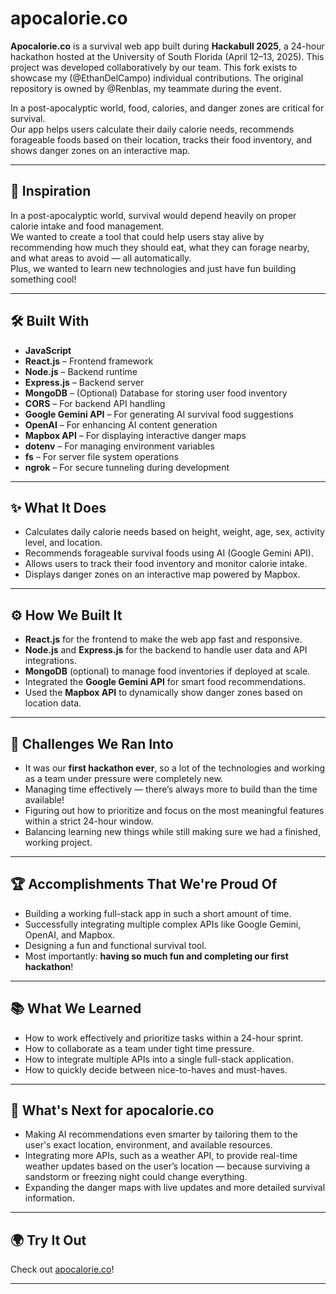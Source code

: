 # apocalorie.co

**Apocalorie.co** is a survival web app built during **Hackabull 2025**, a 24-hour hackathon hosted at the University of South Florida (April 12–13, 2025).
This project was developed collaboratively by our team. This fork exists to showcase my (@EthanDelCampo) individual contributions. The original repository is owned by @Renblas, my teammate during the event.

In a post-apocalyptic world, food, calories, and danger zones are critical for survival.  
Our app helps users calculate their daily calorie needs, recommends forageable foods based on their location, tracks their food inventory, and shows danger zones on an interactive map.

---

## 🚀 Inspiration
In a post-apocalyptic world, survival would depend heavily on proper calorie intake and food management.  
We wanted to create a tool that could help users stay alive by recommending how much they should eat, what they can forage nearby, and what areas to avoid — all automatically.  
Plus, we wanted to learn new technologies and just have fun building something cool!

---

## 🛠️ Built With
- **JavaScript**
- **React.js** – Frontend framework
- **Node.js** – Backend runtime
- **Express.js** – Backend server
- **MongoDB** – (Optional) Database for storing user food inventory
- **CORS** – For backend API handling
- **Google Gemini API** – For generating AI survival food suggestions
- **OpenAI** – For enhancing AI content generation
- **Mapbox API** – For displaying interactive danger maps
- **dotenv** – For managing environment variables
- **fs** – For server file system operations
- **ngrok** – For secure tunneling during development

---

## ✨ What It Does
- Calculates daily calorie needs based on height, weight, age, sex, activity level, and location.
- Recommends forageable survival foods using AI (Google Gemini API).
- Allows users to track their food inventory and monitor calorie intake.
- Displays danger zones on an interactive map powered by Mapbox.

---

## ⚙️ How We Built It
- **React.js** for the frontend to make the web app fast and responsive.
- **Node.js** and **Express.js** for the backend to handle user data and API integrations.
- **MongoDB** (optional) to manage food inventories if deployed at scale.
- Integrated the **Google Gemini API** for smart food recommendations.
- Used the **Mapbox API** to dynamically show danger zones based on location data.

---

## 🧠 Challenges We Ran Into
- It was our **first hackathon ever**, so a lot of the technologies and working as a team under pressure were completely new.
- Managing time effectively — there’s always more to build than the time available!
- Figuring out how to prioritize and focus on the most meaningful features within a strict 24-hour window.
- Balancing learning new things while still making sure we had a finished, working project.

---

## 🏆 Accomplishments That We're Proud Of
- Building a working full-stack app in such a short amount of time.
- Successfully integrating multiple complex APIs like Google Gemini, OpenAI, and Mapbox.
- Designing a fun and functional survival tool.
- Most importantly: **having so much fun and completing our first hackathon**!

---

## 📚 What We Learned
- How to work effectively and prioritize tasks within a 24-hour sprint.
- How to collaborate as a team under tight time pressure.
- How to integrate multiple APIs into a single full-stack application.
- How to quickly decide between nice-to-haves and must-haves.

---

## 🔮 What's Next for apocalorie.co
- Making AI recommendations even smarter by tailoring them to the user's exact location, environment, and available resources.
- Integrating more APIs, such as a weather API, to provide real-time weather updates based on the user’s location — because surviving a sandstorm or freezing night could change everything.
- Expanding the danger maps with live updates and more detailed survival information.

---

## 🌍 Try It Out
Check out [apocalorie.co](https://apocalorie.co)!

---



